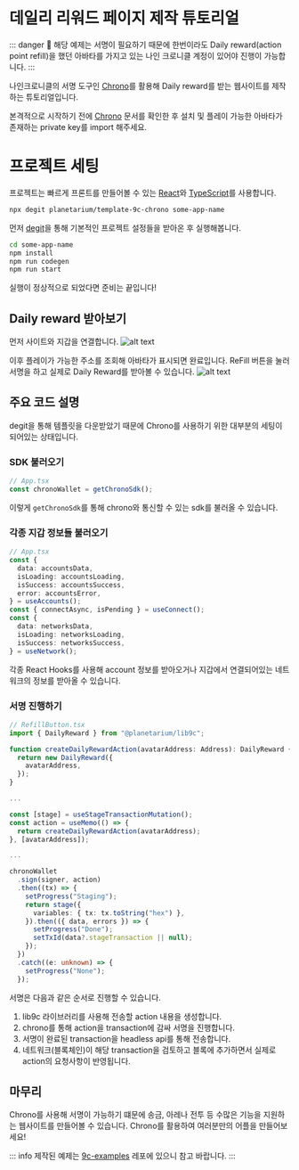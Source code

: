 # 데일리 리워드 페이지 제작 튜토리얼 
::: danger :rotating_light:
해당 예제는 서명이 필요하기 때문에 한번이라도 Daily reward(action point refill)을 했던 아바타를 가지고 있는 나인 크로니클 계정이 있어야 진행이 가능합니다.
:::

나인크로니클의 서명 도구인 [Chrono](../../guide/general/how-to-use-chrono.md)를 활용해 Daily reward를 받는 웹사이트를 제작하는 튜토리얼입니다.

본격적으로 시작하기 전에 [Chrono](../../guide/general/how-to-use-chrono.md) 문서를 확인한 후 설치 및 플레이 가능한 아바타가 존재하는 private key를 import 해주세요.


# 프로젝트 세팅
프로젝트는 빠르게 프론트를 만들어볼 수 있는 [React](https://react.dev/)와 [TypeScript](https://www.typescriptlang.org/)를 사용합니다.

```sh
npx degit planetarium/template-9c-chrono some-app-name
```
먼저 [degit](https://www.npmjs.com/package/degit)을 통해 기본적인 프로젝트 설정들을 받아온 후 실행해봅니다.

```sh
cd some-app-name
npm install
npm run codegen
npm run start
```

실행이 정상적으로 되었다면 준비는 끝입니다!

## Daily reward 받아보기
먼저 사이트와 지갑을 연결합니다.
![alt text](/images/modding/guide/daily-reward-dapp/connect-chrono.png)

이후 플레이가 가능한 주소를 조회해 아바타가 표시되면 완료입니다.
ReFill 버튼을 눌러 서명을 하고 실제로 Daily Reward를 받아볼 수 있습니다.
![alt text](/images/modding/guide/daily-reward-dapp/refill-buttons.png)

## 주요 코드 설명
degit을 통해 템플릿을 다운받았기 때문에 Chrono를 사용하기 위한 대부분의 세팅이 되어있는 상태입니다.

### SDK 불러오기
```ts
// App.tsx
const chronoWallet = getChronoSdk();
```
이렇게 `getChronoSdk`를 통해 chrono와 통신할 수 있는 sdk를 불러올 수 있습니다.

### 각종 지갑 정보들 불러오기
```ts
// App.tsx
const {
  data: accountsData,
  isLoading: accountsLoading,
  isSuccess: accountsSuccess,
  error: accountsError,
} = useAccounts();
const { connectAsync, isPending } = useConnect();
const {
  data: networksData,
  isLoading: networksLoading,
  isSuccess: networksSuccess,
} = useNetwork();
```
각종 React Hooks를 사용해 account 정보를 받아오거나 지갑에서 연결되어있는 네트워크의 정보를 받아올 수 있습니다.

### 서명 진행하기
```ts
// RefillButton.tsx
import { DailyReward } from "@planetarium/lib9c";

function createDailyRewardAction(avatarAddress: Address): DailyReward {
  return new DailyReward({
    avatarAddress,
  });
}

...

const [stage] = useStageTransactionMutation();
const action = useMemo(() => {
  return createDailyRewardAction(avatarAddress);
}, [avatarAddress]);

...

chronoWallet
  .sign(signer, action)
  .then((tx) => {
    setProgress("Staging");
    return stage({
      variables: { tx: tx.toString("hex") },
    }).then(({ data, errors }) => {
      setProgress("Done");
      setTxId(data?.stageTransaction || null);
    });
  })
  .catch((e: unknown) => {
    setProgress("None");
  });
```
서명은 다음과 같은 순서로 진행할 수 있습니다.
1. lib9c 라이브러리를 사용해 전송할 action 내용을 생성합니다.
2. chrono를 통해 action을 transaction에 감싸 서명을 진행합니다.
3. 서명이 완료된 transaction을 headless api를 통해 전송합니다.
4. 네트워크(블록체인)이 해당 transaction을 검토하고 블록에 추가하면서 실제로 action의 요청사항이 반영됩니다.

## 마무리
Chrono를 사용해 서명이 가능하기 떄문에 송금, 아레나 전투 등 수많은 기능을 지원하는 웹사이트를 만들어볼 수 있습니다. Chrono를 활용하여 여러분만의 어플을 만들어보세요!


::: info
제작된 예제는 [9c-examples](https://github.com/planetarium/9c-examples/tree/main/daily-reward) 레포에 있으니 참고 바랍니다.
:::
